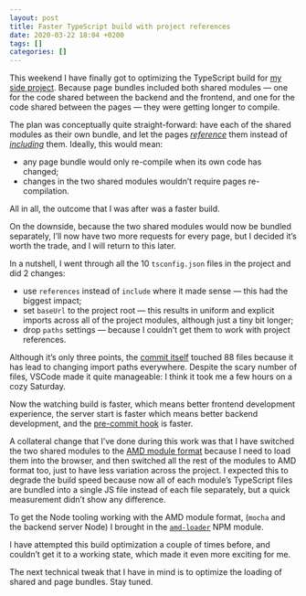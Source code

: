 ```yaml
---
layout: post
title: Faster TypeScript build with project references
date: 2020-03-22 18:04 +0200
tags: []
categories: []
---
```


This weekend I have finally got to optimizing the TypeScript build for [my side project][1]. Because page bundles included both shared modules — one for the code shared between the backend and the frontend, and one for the code shared between the pages — they were getting longer to compile.

[1]:https://github.com/gurdiga/repetitor.tsx/

The plan was conceptually quite straight-forward: have each of the shared modules as their own bundle, and let the pages _[reference][2]_ them instead of _[including][3]_ them. Ideally, this would mean:

[2]: https://www.typescriptlang.org/docs/handbook/project-references.html
[3]: https://www.typescriptlang.org/tsconfig#include

- any page bundle would only re-compile when its own code has changed;
- changes in the two shared modules wouldn’t require pages re-compilation.

All in all, the outcome that I was after was a faster build.

On the downside, because the two shared modules would now be bundled separately, I’ll now have two more requests for every page, but I decided it’s worth the trade, and I will return to this later.

In a nutshell, I went through all the 10 `tsconfig.json` files in the project and did 2 changes:

- use `references` instead of `include` where it made sense — this had the biggest impact;
- set `baseUrl` to the project root — this results in uniform and explicit imports across all of the project modules, although just a tiny bit longer;
- drop `paths` settings — because I couldn’t get them to work with project references.

Although it’s only three points, the [commit itself][4] touched 88 files because it has lead to changing import paths everywhere. Despite the scary number of files, VSCode made it quite manageable: I think it took me a few hours on a cozy Saturday.

[4]: https://github.com/gurdiga/repetitor.tsx/commit/beafbe8353e01d797be12b07c4333c7b63bcd143

Now the watching build is faster, which means better frontend development experience, the server start is faster which means better backend development, and the [pre-commit hook][4a] is faster.

[4a]: https://github.com/gurdiga/repetitor.tsx/blob/e722a56/Makefile#L111-L113

A collateral change that I’ve done during this work was that I have switched the two shared modules to the [AMD module format][5] because I need to load them into the browser, and then switched all the rest of the modules to AMD format too, just to have less variation across the project. I expected this to degrade the build speed because now all of each module’s TypeScript files are bundled into a single JS file instead of each file separately, but a quick measurement didn’t show any difference.

[5]: https://github.com/amdjs/amdjs-api/wiki/AMD

To get the Node tooling working with the AMD module format, (`mocha` and the backend server Node) I brought in the [`amd-loader`][6] NPM module.

[6]: https://www.npmjs.com/package/amd-loader

I have attempted this build optimization a couple of times before, and couldn’t get it to a working state, which made it even more exciting for me.

The next technical tweak that I have in mind is to optimize the loading of shared and page bundles. Stay tuned.
